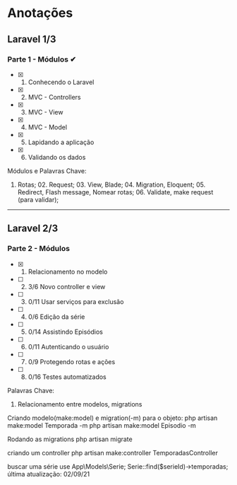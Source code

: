# Anotações

## Laravel 1/3

### Parte 1 - Módulos ✔
- [x] 01. Conhecendo o Laravel       
- [x] 02. MVC - Controllers          
- [x] 03. MVC - View                 
- [x] 04. MVC - Model                
- [x] 05. Lapidando a aplicação      
- [x] 06. Validando os dados         

Módulos e Palavras Chave:
01. Rotas; 02. Request; 03. View, Blade; 04. Migration, Eloquent; 05. Redirect, Flash message, Nomear rotas; 06. Validate, make request (para validar);

---

## Laravel 2/3

### Parte 2 - Módulos
- [x] 01. Relacionamento no modelo
- [ ] 02. 3/6 Novo controller e view 
- [ ] 03. 0/11 Usar serviços para exclusão 
- [ ] 04. 0/6 Edição da série 
- [ ] 05. 0/14 Assistindo Episódios 
- [ ] 06. 0/11 Autenticando o usuário 
- [ ] 07. 0/9 Protegendo rotas e ações 
- [ ] 08. 0/16 Testes automatizados 

Palavras Chave:
01. Relacionamento entre modelos, migrations

Criando modelo(make:model) e migration(-m) para o objeto:
    php artisan make:model Temporada -m
    php artisan make:model Episodio -m

Rodando as migrations
    php artisan migrate

criando um controller
    php artisan make:controller TemporadasController

buscar uma série
    use App\Models\Serie;
    Serie::find($serieId)->temporadas;
última atualização: 02/09/21

